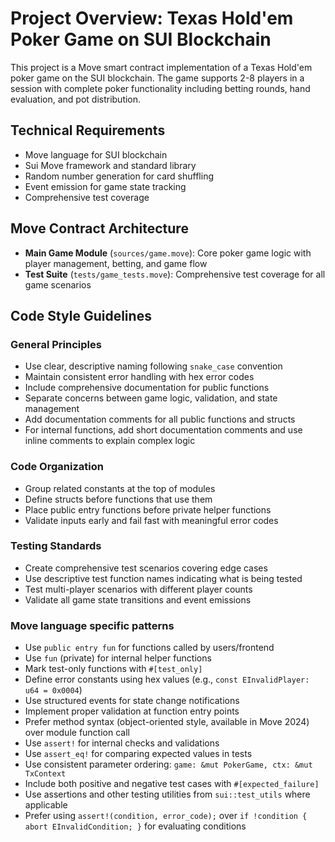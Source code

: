 # Project Overview: Texas Hold'em Poker Game on SUI Blockchain

This project is a Move smart contract implementation of a Texas Hold'em poker game on the SUI blockchain. The game supports 2-8 players in a session with complete poker functionality including betting rounds, hand evaluation, and pot distribution.

## Technical Requirements

- Move language for SUI blockchain
- Sui Move framework and standard library
- Random number generation for card shuffling
- Event emission for game state tracking
- Comprehensive test coverage

## Move Contract Architecture

- **Main Game Module** (`sources/game.move`): Core poker game logic with player management, betting, and game flow
- **Test Suite** (`tests/game_tests.move`): Comprehensive test coverage for all game scenarios

## Code Style Guidelines

### General Principles

- Use clear, descriptive naming following `snake_case` convention
- Maintain consistent error handling with hex error codes
- Include comprehensive documentation for public functions
- Separate concerns between game logic, validation, and state management
- Add documentation comments for all public functions and structs
- For internal functions, add short documentation comments and use inline comments to explain complex logic

### Code Organization

- Group related constants at the top of modules
- Define structs before functions that use them
- Place public entry functions before private helper functions
- Validate inputs early and fail fast with meaningful error codes

### Testing Standards

- Create comprehensive test scenarios covering edge cases
- Use descriptive test function names indicating what is being tested
- Test multi-player scenarios with different player counts
- Validate all game state transitions and event emissions

### Move language specific patterns

- Use `public entry fun` for functions called by users/frontend
- Use `fun` (private) for internal helper functions
- Mark test-only functions with `#[test_only]`
- Define error constants using hex values (e.g., `const EInvalidPlayer: u64 = 0x0004`)
- Use structured events for state change notifications
- Implement proper validation at function entry points
- Prefer method syntax (object-oriented style, available in Move 2024) over module function call
- Use `assert!` for internal checks and validations
- Use `assert_eq!` for comparing expected values in tests
- Use consistent parameter ordering: `game: &mut PokerGame, ctx: &mut TxContext`
- Include both positive and negative test cases with `#[expected_failure]`
- Use assertions and other testing utilities from `sui::test_utils` where applicable
- Prefer using `assert!(condition, error_code);` over `if !condition { abort EInvalidCondition; }` for evaluating conditions
